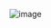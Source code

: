 ![image](https://github.com/malted/hcb-higher-or-lower/assets/59726149/2bd5f0ee-cb5a-43bf-9454-79245b7c424d)
